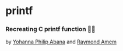 # printf
### Recreating C printf function 👻😅

by [Yohanna Philip Abana](https://github.com/yohanna02) and [Raymond Amem](https://github.com/Raymondamem)
